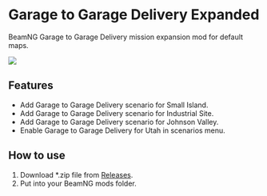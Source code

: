 
# Garage to Garage Delivery Expanded
BeamNG Garage to Garage Delivery mission expansion mod for default maps.

![](https://imgur.com/a/PDqrZkY)

## Features
- Add Garage to Garage Delivery scenario for Small Island.
- Add Garage to Garage Delivery scenario for Industrial Site.
- Add Garage to Garage Delivery scenario for Johnson Valley.
- Enable Garage to Garage Delivery for Utah in scenarios menu.

## How to use
1. Download *.zip file from [Releases](https://github.com/jamthehuman/garage-to-garage-expanded/releases "Releases").
2. Put into your BeamNG mods folder.
